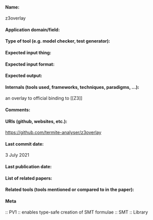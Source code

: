 #### Name:
z3overlay

#### Application domain/field:

#### Type of tool (e.g. model checker, test generator):

#### Expected input thing:

#### Expected input format:

#### Expected output:

#### Internals (tools used, frameworks, techniques, paradigms, ...):
an overlay to official binding to [[Z3]]

#### Comments:

#### URIs (github, websites, etc.):
https://github.com/termite-analyser/z3overlay

#### Last commit date:
3 July 2021

#### Last publication date:

#### List of related papers:

#### Related tools (tools mentioned or compared to in the paper):

#### Meta
:: PV1 :: enables type-safe creation of SMT formulae
:: SMT
:: Library